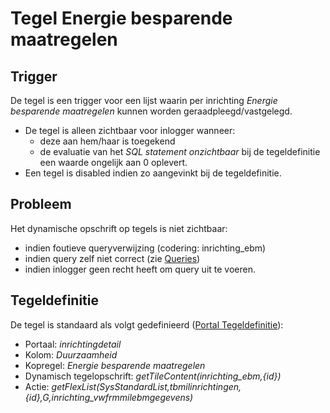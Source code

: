 # Tegel Energie besparende maatregelen

## Trigger

De tegel is een trigger voor een lijst waarin per inrichting *Energie besparende maatregelen* kunnen worden geraadpleegd/vastgelegd.

- De tegel is alleen zichtbaar voor inlogger wanneer:
  - deze aan hem/haar is toegekend
  - de evaluatie van het *SQL statement onzichtbaar* bij de tegeldefinitie een waarde ongelijk aan 0 oplevert.
- Een tegel is disabled indien zo aangevinkt bij de tegeldefinitie.

## Probleem

Het dynamische opschrift op tegels is niet zichtbaar:

- indien foutieve queryverwijzing (codering: inrichting_ebm)
- indien query zelf niet correct (zie [Queries](../../../instellen_inrichten/queries.md))
- indien inlogger geen recht heeft om query uit te voeren.

## Tegeldefinitie

De tegel is standaard als volgt gedefinieerd ([Portal Tegeldefinitie](../../../instellen_inrichten/portaldefinitie/portal_tegel.md)):

- Portaal: *inrichtingdetail*
- Kolom: *Duurzaamheid*
- Kopregel: *Energie besparende maatregelen*
- Dynamisch tegelopschrift: *getTileContent(inrichting_ebm,{id})*
- Actie: *getFlexList(SysStandardList,tbmilinrichtingen,{id},G,inrichting_vwfrmmilebmgegevens)*
